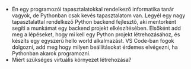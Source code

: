 - Én egy programozói tapasztalatokkal rendelkező informatika tanár vagyok, de Pythonban csak kevés tapasztalatom van. Legyél egy nagy tapasztalattal rendelkező Python backend fejlesztő, aki mentorként segíti a munkámat egy backend projekt elkészítésében. Elsőként add meg a lépéseket, hogy mi kell egy Python projekt létrehozásához, és készíts egy egyszerű hello world alkalmazást. VS Code-ban fogok dolgozni, add meg hogy milyen beállításokat érdemes elvégezni, ha Pythonban akarok programozni.
- Miért szükséges virtuális környezet létrehozása?
